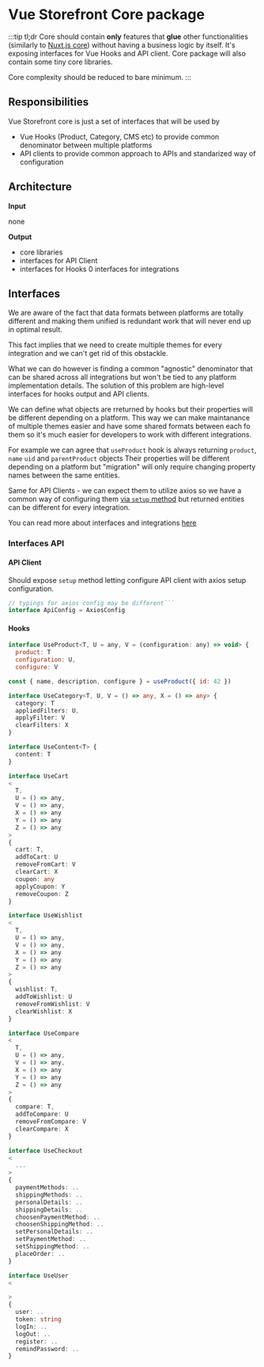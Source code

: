# Vue Storefront Core package

:::tip tl;dr
Core should contain **only** features that **glue** other functionalities (similarly to [Nuxt.js core](https://github.com/nuxt/nuxt.js/tree/dev/packages/core)) without having a business logic by itself. It's exposing interfaces for Vue Hooks and API client. Core package will also contain some tiny core libraries.

Core complexity should be reduced to bare minimum.
:::
## Responsibilities

Vue Storefront core is just a set of interfaces that will be used by
- Vue Hooks (Product, Category, CMS etc) to provide common denominator between multiple platforms
- API clients to provide common approach to APIs and standarized way of configuration

## Architecture

**Input**

none

**Output**
- core libraries
- interfaces for API Client
- interfaces for Hooks
0 interfaces for integrations

## Interfaces

We are aware of the fact that data formats between platforms are totally different and making them unified is redundant work that will never end up in optimal result.

This fact implies that we need to create multiple themes for every integration and we can't get rid of this obstackle. 

What we can do however is finding a common "agnostic" denominator that can be shared across all integrations but won't be tied to any platform implementation details. The solution of this problem are high-level interfaces for hooks output and API clients. 

We can define what objects are rreturned by hooks but their properties will be different depending on a platform. This way we can make maintanance of multiple themes easier and have some shared formats between each fo them so it's much easier for developers to work with different integrations.

For example we can agree that `useProduct` hook is always returning `product`, `name` `uid` and `parentProduct` objects Their properties will be different depending on a platform but "migration" will only require changing property names between the same entities.

Same for API Clients - we can expect them to utilize axios so we have a common way of configuring them [via `setup` method](./api-client.md#api) but returned entities can be different for every integration.

You can read more about interfaces and integrations [here](./integrations.md)

### Interfaces API

#### API Client

Should expose `setup` method letting configure API client with axios setup configuration.

```js
// typings for axios config may be different```
interface ApiConfig = AxiosConfig
```

#### Hooks

```js
interface UseProduct<T, U = any, V = (configuration: any) => void> {
  product: T
  configuration: U,
  configure: V

const { name, description, configure } = useProduct({ id: 42 })
```

```ts
interface UseCategory<T, U, V = () => any, X = () => any> {
  category: T
  appliedFilters: U,
  applyFilter: V
  clearFilters: X
}
```

```ts
interface UseContent<T> {
  content: T
}
```

```ts
interface UseCart
<
  T,
  U = () => any, 
  V = () => any,
  X = () => any
  Y = () => any
  Z = () => any
>
{
  cart: T,
  addToCart: U
  removeFromCart: V
  clearCart: X
  coupon: any
  applyCoupon: Y
  removeCoupon: Z
}
```

```ts
interface UseWishlist
<
  T,
  U = () => any, 
  V = () => any,
  X = () => any
  Y = () => any
  Z = () => any
>
{
  wishlist: T,
  addToWishlist: U
  removeFromWishlist: V
  clearWishlist: X
}
```
```ts
interface UseCompare
<
  T,
  U = () => any, 
  V = () => any,
  X = () => any
  Y = () => any
  Z = () => any
>
{
  compare: T,
  addToCompare: U
  removeFromCompare: V
  clearCompare: X
}
```
```ts
interface UseCheckout 
<
  ...
>
{
  paymentMethods: ..
  shippingMethods: ..
  personalDetails: ..
  shippingDetails: ..
  choosenPaymentMethod: ..
  choosenShippingMethod: ..
  setPersonalDetails: ..
  setPaymentMethod: ..
  setShippingMethod: ..
  placeOrder: ..
}
```

```ts
interface UseUser 
<

>
{
  user: ..
  token: string
  logIn: ..
  logOut: ..
  register: ..
  remindPassword: ..
}
```